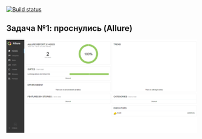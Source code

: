 [![Build status](https://ci.appveyor.com/api/projects/status/govccc5lc6mxe90k?svg=true)](https://ci.appveyor.com/project/persikfloro/carddelivery)

## Задача №1: проснулись (Allure)
![img.png](img.png)
